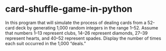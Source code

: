 # card-shuffle-game-in-python
In this program that will simulate the process of dealing cards from a 52-card deck by generating 1,000 random integers in the range 1–52.  Assume that numbers 1–13 represent clubs, 14–26 represent diamonds, 27–39 represent hearts, and 40–52 represent spades. Display the number of times each suit occurred in the 1,000 “deals.”
